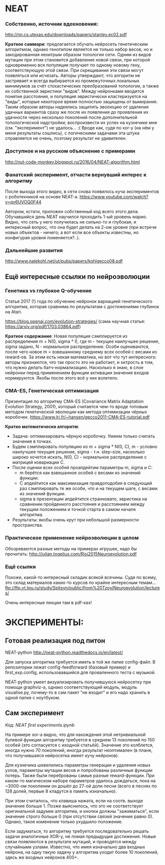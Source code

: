 # NEAT

### Собственно, источник вдохновения:
http://nn.cs.utexas.edu/downloads/papers/stanley.ec02.pdf

**Краткое саммари**: предлагается обучать нейросеть генетическим алгоритмом, однако генотипом является не только набор весов, но и закодированная нехитрым образом топология сети. Одним из видов мутации при этом становится добавление новой связи, при которой одновременно вся популяция получает по одному новому гену, соответствующую этой связи. При скрещивании эти связи могут появляться или исчезать. Авторы утверждают, что алгоритм не застрявает и всегда выбирается из промежуточных локальных минимумов за счёт стохастических преобразований топологии, а также их собственной эвристики "видов". Между нейронками вводится понятие расстояния, и популяция эвристически кластеризуется на "виды", которые некоторое время полностью защищены от вымирания. Таким образом авторы надеялись защитить эволюцию от удаления удачных вариантов сразу же после их появления до проявления их удачности через несколько поколений после дополнительной топологической надстройки; воспроизвести их успех на кузнечике мне (см. "эксперимент") не удалось... :( Вроде как, судя по xor-у (на нём у меня результаты сошлись), с логическими задачами эта штука справляется не очень, поэтому результат не удивителен.

### Доступное и на русском объяснение с примерами

http://nut-code-monkey.blogspot.ru/2016/04/NEAT-algorithm.html

### Фанатский эксперимент, отчасти вернувший интерес к алгоритму

После выхода этого видео, в сети снова появилось куча экспериментов с роботехникой на основе NEAT-а.
https://www.youtube.com/watch?v=qv6UVOQ0F44

Автором, кстати, приложен собственный код всего этого дела. Обучавшийся день NEAT научился проходить 1-ый уровень марио. Видно, что сеть у него получилась не сильно-то и глубокая, и интересный вопрос, что она будет делать на 2-ом уровне (при встрече новых объектов - ничего; а вот если все объекты известны, но конфигурая уровня поменяется?..).

### Дальнейшие развития 

http://www.natekohl.net/ut/pubs/papers/kohlgecco08.pdf

## Ещё интересные ссылки по нейроэволюции

### Генетика vs глубокое Q-обучение
Статья 2017 (!) года по обучению нейронок вариацией генетического алгоритма, которая сравнима по результатам с достижениями глубинок на Atari.

https://blog.openai.com/evolution-strategies/
(сама научная статья: https://arxiv.org/pdf/1703.03864.pdf)

**Краткое содержание**: Новая популяция сэмплируется из распределения m + N(0, sigma * I), где m - текущее наилучшее решение, sigma задано, N - нормальное распределение. Особи оцениваются, после чего новое m = взвешанному среднему всех особей с весами из reward-ов. За этим есть некая математика, но вот что тут интересного: авторы признаются, что так просто это не работает, и хитрость в том, что нужно делать батч-нормализацию. Насколько я знаю, в слое нейронки перед применением функции активации значения входов нормируются. Якобы после этого всё у них взлетело. 

### CMA-ES, Генетическая оптимизация 

Презентация по алгоритму CMA-ES (Covariance Matrix Adaptation Evolution Strategy, 2001), который считается чем-то вроде топовым методом генетической эволюции как метода оптимизации чёрных коробочек.
https://www.lri.fr/~hansen/gecco2011-CMA-ES-tutorial.pdf

**Кратко математически алгоритм**:
- Задача: оптимизировать чёрную коробочку. Умеем только считать значения в точках.
- Будем сэмплировать популяцию из m + sigma * N(0, C), m - условно наилучшее текущее решение, sigma - т.н. step-size, насколько широко хочется искать, N(0, C) - нормальное распределение с матрицей ковариации C.
- После оценки всех особей проапдейтим параметры m, sigma и C:
    - m берётся как взвешанное особей с весами из значений функции.
    - C апдейтится как максимизация правдоподобия в следующий раз сэмплировать те же особи, что и на текущем шаге, с весами из значений функции.
    - sigma в презентации апдейтится странновато, эвристика на сравнении пройденного расстояния и расстоянием между текущим положением и точкой старта в самом начале алгоритма.
- Результаты: якобы очень крут при небольшой размерности пространства.

### Практическое применение нейроэволюции в целом

Обозреваются разные методы на примерах игрушек, надо бы прочитать:
http://julian.togelius.com/Risi2015Neuroevolution.pdf

### Ещё ссылки

Похоже, какой-то интересный складик всякой всячины. Судя по всему, это склад материалов каких-то курсов по крайне интересным темам...
ftp://ftp.vt.tpu.ru/study/Spitsyn/public/from%20Tzoy/Neuroevolution/lectures/

Очень интересные лекции там в pdf-ках!

# ЭКСПЕРИМЕНТЫ:

## Готовая реализация под питон
NEAT-python
http://neat-python.readthedocs.io/en/latest/

Для запуска алгоритма требуется иметь в той же папке config-файл. В репозитории лежат config-feedforward (базовый пример) и first_exp.config, использовавшийся для проваленного теста с музыкой. 

NEAT-python умеет визуализировать получившуюся нейросетку при помощи graphviz-а, однако соответствующий модуль, модуль visualise.py, почему-то в сам пакет "не входит" и его надо хранить в одной папке с ноутбуком.

## Сам эксперимент

*Код: NEAT first experiments.ipynb*

На примере xor-а видно, что для нахождения этой нетривиальной булевой функции алгоритму требуется в среднем 13 поколений по 150 особей (это согласуется с иходной статьёй). Значение это колблется, иногда нужно 70 поколений, иногда результат неоптимален (в плане, что получившаяся нейросетка имеет кучу нейронов).

Для кузнечика шевелились параметры генерации и удаления новых узлов, параметры мутации весов и попробованы различные функции потерь. Также были переброваны самые разные reward-функции. При каком-то магическом наборе параметров удалось дождаться, пока на ~3000-ом поколении он дошёл до 27-ой доли песни (всего в песнях по 128 долей, первые 8 кладутся в память изначально).

При этом считалось, что клавиша нажата, если на соотв. выходе значение больше 1. Позже выяснилось, что это не соответствует оригинальной задумке алгоритма, и кнопки должны "зажиматься", если значение строго больше 0 (при отсутствии связей значение равно 0). Однако, такое изменение только ухудшило положение.

Если задуматься, то алгоритму требуется последовательно решать задачи аналогичные XOR-у, не ломая предыдущие достижения. Новые связи появляются в результате мутаций, и проводятся между случайными узлами. Известно, что имея изначально два входных нейрона, на одну такую задачу у алгоритма уходит более 10 поколений, здесь же входных нейронов 400+. 
